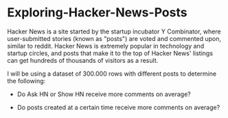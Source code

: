 # Exploring-Hacker-News-Posts
Hacker News is a site started by the startup incubator Y Combinator, where user-submitted stories (known as "posts") are voted and commented upon, similar to reddit. Hacker News is extremely popular in technology and startup circles, and posts that make it to the top of Hacker News' listings can get hundreds of thousands of visitors as a result.  

I will be using a dataset of 300.000 rows with different posts to determine the following:  

* Do Ask HN or Show HN receive more comments on average? 

* Do posts created at a certain time receive more comments on average?
